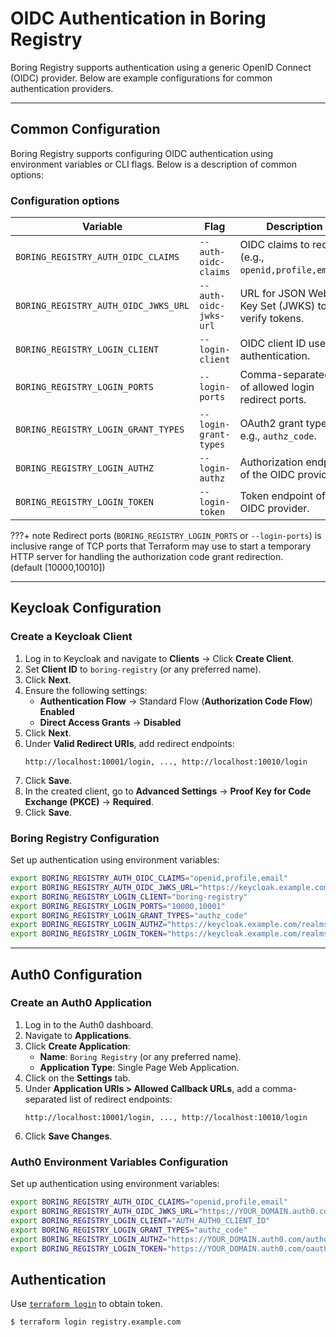 # OIDC Authentication in Boring Registry

Boring Registry supports authentication using a generic OpenID Connect (OIDC)
provider. Below are example configurations for common authentication providers.

---

## Common Configuration

Boring Registry supports configuring OIDC authentication using environment
variables or CLI flags. Below is a description of common options:

### Configuration options

| Variable                             | Flag                   | Description                                            |
| ------------------------------------ | ---------------------- | ------------------------------------------------------ |
| `BORING_REGISTRY_AUTH_OIDC_CLAIMS`   | `--auth-oidc-claims`   | OIDC claims to request (e.g., `openid,profile,email`). |
| `BORING_REGISTRY_AUTH_OIDC_JWKS_URL` | `--auth-oidc-jwks-url` | URL for JSON Web Key Set (JWKS) to verify tokens.      |
| `BORING_REGISTRY_LOGIN_CLIENT`       | `--login-client`       | OIDC client ID used for authentication.                |
| `BORING_REGISTRY_LOGIN_PORTS`        | `--login-ports`        | Comma-separated list of allowed login redirect ports.  |
| `BORING_REGISTRY_LOGIN_GRANT_TYPES`  | `--login-grant-types`  | OAuth2 grant types, e.g., `authz_code`.                |
| `BORING_REGISTRY_LOGIN_AUTHZ`        | `--login-authz`        | Authorization endpoint of the OIDC provider.           |
| `BORING_REGISTRY_LOGIN_TOKEN`        | `--login-token`        | Token endpoint of the OIDC provider.                   |

???+ note Redirect ports (`BORING_REGISTRY_LOGIN_PORTS` or `--login-ports`) is
inclusive range of TCP ports that Terraform may use to start a temporary HTTP
server for handling the authorization code grant redirection.\
(default [10000,10010])

---

## Keycloak Configuration

### Create a Keycloak Client

1. Log in to Keycloak and navigate to **Clients** → Click **Create Client**.
2. Set **Client ID** to `boring-registry` (or any preferred name).
3. Click **Next**.
4. Ensure the following settings:
   - **Authentication Flow** → Standard Flow (**Authorization Code Flow**)
     **Enabled**
   - **Direct Access Grants** → **Disabled**
5. Click **Next**.
6. Under **Valid Redirect URIs**, add redirect endpoints:
   ```
   http://localhost:10001/login, ..., http://localhost:10010/login
   ```
7. Click **Save**.
8. In the created client, go to **Advanced Settings** → **Proof Key for Code
   Exchange (PKCE)** → **Required**.
9. Click **Save**.

### Boring Registry Configuration

Set up authentication using environment variables:

```sh
export BORING_REGISTRY_AUTH_OIDC_CLAIMS="openid,profile,email"
export BORING_REGISTRY_AUTH_OIDC_JWKS_URL="https://keycloak.example.com/realms/your-realm/protocol/openid-connect/certs"
export BORING_REGISTRY_LOGIN_CLIENT="boring-registry"
export BORING_REGISTRY_LOGIN_PORTS="10000,10001"
export BORING_REGISTRY_LOGIN_GRANT_TYPES="authz_code"
export BORING_REGISTRY_LOGIN_AUTHZ="https://keycloak.example.com/realms/your-realm/protocol/openid-connect/auth"
export BORING_REGISTRY_LOGIN_TOKEN="https://keycloak.example.com/realms/your-realm/protocol/openid-connect/token"
```

---

## Auth0 Configuration

### Create an Auth0 Application

1. Log in to the Auth0 dashboard.
2. Navigate to **Applications**.
3. Click **Create Application**:
   - **Name**: `Boring Registry` (or any preferred name).
   - **Application Type**: Single Page Web Application.
4. Click on the **Settings** tab.
5. Under **Application URIs > Allowed Callback URLs**, add a comma-separated
   list of redirect endpoints:
   ```
   http://localhost:10001/login, ..., http://localhost:10010/login
   ```
6. Click **Save Changes**.

### Auth0 Environment Variables Configuration

Set up authentication using environment variables:

```sh
export BORING_REGISTRY_AUTH_OIDC_CLAIMS="openid,profile,email"
export BORING_REGISTRY_AUTH_OIDC_JWKS_URL="https://YOUR_DOMAIN.auth0.com/.well-known/jwks.json"
export BORING_REGISTRY_LOGIN_CLIENT="AUTH_AUTH0_CLIENT_ID"
export BORING_REGISTRY_LOGIN_GRANT_TYPES="authz_code"
export BORING_REGISTRY_LOGIN_AUTHZ="https://YOUR_DOMAIN.auth0.com/authorize"
export BORING_REGISTRY_LOGIN_TOKEN="https://YOUR_DOMAIN.auth0.com/oauth/token"
```

## Authentication

Use
[`terraform login`](https://developer.hashicorp.com/terraform/cli/commands/login)
to obtain token.

```sh
$ terraform login registry.example.com
```
